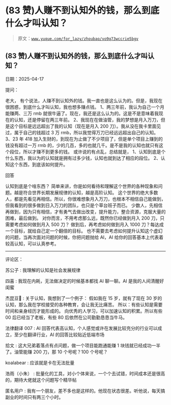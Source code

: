 # (83 赞)人赚不到认知外的钱，那么到底什么才叫认知？

> 原文：[`www.yuque.com/for_lazy/zhoubao/vo9q73wccrie5bgv`](https://www.yuque.com/for_lazy/zhoubao/vo9q73wccrie5bgv)

## (83 赞)人赚不到认知外的钱，那么到底什么才叫认知？

日期：2025-04-17

提问：

老大， 有个说法，人赚不到认知外的钱。我一直也是这么认为的。但是，我现在很困惑，到底什么才叫认知，我也想多赚点钱。
1、两三年前，我认为自己一个月能赚两、三万 rmb 就很牛逼了。现在，我还是这么认为的。这是不是意味着我现在的认知，还是停留在两三年前。
2、我现在在做油管，我的梦想是月入万刀，但是这个目标是远远超出了我的认知（现在是月入 200 刀）。我从没在我卡里面见过，属于自己的钱超过 3 万 rmb，所以我觉得万刀已经远远超出自己的认知。
3、23 年 418 加入生财的，到现在为止做了不少项目了，但是单个项目上赚到的钱没有超过一万 rmb 的，少的几百，多的也就几千。是不是我的认知也就只有这个段位，所以才赚不到更多的钱。
或许说的有点乱，总结就是， 1、认知到底是个什么东西，我以为的认知就是拥有过多少钱，认知也就到达了相应的段位。 2、认知这个东西，到底该如何提升。

回答

认知到底是个啥东西？ 简单来讲，你是如何看待和理解这个世界的各种现象和问题。越是符合世界长期发展规律的认知，越是高阶认知。
这个世界的绝大多数人，都是先看见再相信。所以，你很难想象月入万刀，也根本不相信自己能做到，但我看到的很多做到日入万刀的团队，也只是个草台班子而已。
少数人，先相信再做到，因为只有相信，才有勇气去做出改变，提升能力，整合资源，克服大量的困难，最后做到。 对你而言，不用考虑那么远，既然你已经做到月入 200
刀，只需要考虑如何做到月入 500 刀？ 做到后，再考虑如何做到月入 1000 刀？每达成一个目标，就给自己定一个翻倍的目标。
也不需要去考虑如何提升认知这个虚幻的问题，当再次面对问题的时候，你把问题抛给 AI，AI 给你的回答基本上代表着较高认知，可以认真参考。

* * *

评论区：

苏公子 : 我理解的认知是社会发展规律

四喜 : 我现在内耗，无法做决定的时候基本都找 AI 聊一聊。AI 是我的人间清醒好闺蜜

杰昆豆🦅 : 关于认知，我想到了一个例子： 假如我在 15 岁，就有了现在 30 岁的认知，那么我在学校接受的各种教育，会让我无比痛苦。
所以：有些认知是需要时间和亲身经历才能形成的。 向优秀的人学习，可以加速认知的积累。所以有些 00 后已经当了老板，有些 80 后依然在公司勤勤恳恳当牛马。

法律翻译 007 : AI 回答代表高认知，个人感觉或许在发展比较充分的行业可以成立，至少在翻译行业，AI 的回答比较贴近低端市场

拾文 : 这大兄弟着落点有点问题，做一个项目能跑通能赚 1 块钱就已经成功一半了。油管能赚 200 刀，那 10 个号呢？100 个号呢？

koalabear : 应该就是卡在无法批量

浩雨（小朱） : 批量化的工具，对小个体来说，一个个去试错，时间成本还是很高的，期待大佬就这个问题写个精华帖

匿名用户 : 我有一个朋友，差不多也是这样的。他现在状态很差。听他说，每天搞副业的时间只有两三个小时。
